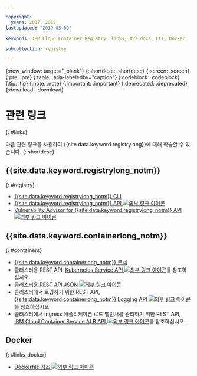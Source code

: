 ```yaml
---

copyright:
  years: 2017, 2019
lastupdated: "2019-05-09"

keywords: IBM Cloud Container Registry, links, API docs, CLI, Docker,

subcollection: registry

---
```


{:new_window: target="_blank"}
{:shortdesc: .shortdesc}
{:screen: .screen}
{:pre: .pre}
{:table: .aria-labeledby="caption"}
{:codeblock: .codeblock}
{:tip: .tip}
{:note: .note}
{:important: .important}
{:deprecated: .deprecated}
{:download: .download}

# 관련 링크
{: #links}

다음 관련 링크를 사용하여 {{site.data.keyword.registrylong}}에 대해 학습할 수 있습니다.
{: shortdesc}

## {{site.data.keyword.registrylong_notm}}
{: #registry}

- [{{site.data.keyword.registrylong_notm}} CLI](/docs/services/Registry?topic=container-registry-cli-plugin-containerregcli#containerregcli)
- [{{site.data.keyword.registrylong_notm}} API ![외부 링크 아이콘](../../icons/launch-glyph.svg "외부 링크 아이콘")](https://{DomainName}/apidocs/container-registry)
- [Vulnerability Advisor for {{site.data.keyword.registrylong_notm}} API ![외부 링크 아이콘](../../icons/launch-glyph.svg "외부 링크 아이콘")](https://{DomainName}/apidocs/container-registry/va)

## {{site.data.keyword.containerlong_notm}}
{: #containers}

- [{{site.data.keyword.containerlong_notm}} 문서](/docs/containers?topic=containers-getting-started#getting-started)
- 클러스터용 REST API, [Kubernetes Service API ![외부 링크 아이콘](../../icons/launch-glyph.svg "외부 링크 아이콘")](https://containers.cloud.ibm.com/swagger-api/)를 참조하십시오.
- [클러스터용 REST API JSON ![외부 링크 아이콘](../../icons/launch-glyph.svg "외부 링크 아이콘")](https://containers.cloud.ibm.com/swagger-api/swagger.json)
- 클러스터에서 로깅하기 위한 REST API, [{{site.data.keyword.containerlong_notm}} Logging API ![외부 링크 아이콘](../../icons/launch-glyph.svg "외부 링크 아이콘")](https://containers.cloud.ibm.com/swagger-logging/)를 참조하십시오.
- 클러스터에서 Ingress 애플리케이션 로드 밸런서를 관리하기 위한 REST API, [IBM Cloud Container Service ALB API ![외부 링크 아이콘](../../icons/launch-glyph.svg "외부 링크 아이콘")](https://containers.cloud.ibm.com/swagger-alb-api/)를 참조하십시오.

## Docker
{: #links_docker}

- [Dockerfile 참조 ![외부 링크 아이콘](../../icons/launch-glyph.svg "외부 링크 아이콘")](https://docs.docker.com/engine/reference/builder/)
